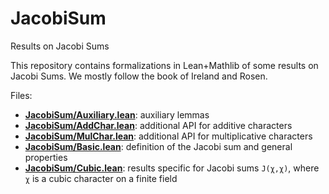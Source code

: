# JacobiSum

Results on Jacobi Sums

This repository contains formalizations in Lean+Mathlib of some results on Jacobi Sums.
We mostly follow the book of Ireland and Rosen.

Files:
* [__JacobiSum/Auxiliary.lean__](JacobiSum/Auxiliary.lean):
  auxiliary lemmas
* [__JacobiSum/AddChar.lean__](JacobiSum/AddChar.lean):
  additional API for additive characters
* [__JacobiSum/MulChar.lean__](JacobiSum/MulChar.lean):
  additional API for multiplicative characters
* [__JacobiSum/Basic.lean__](JacobiSum/Basic.lean):
  definition of the Jacobi sum and general properties
* [__JacobiSum/Cubic.lean__](JacobiSum/Cubic.lean):
  results specific for Jacobi sums `J(χ,χ)`, where `χ` is a cubic character on a finite field



